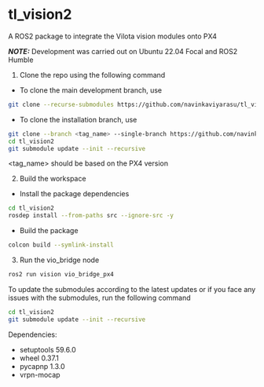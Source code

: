 # tl_vision2

A ROS2 package to integrate the Vilota vision modules onto PX4

***NOTE:*** Development was carried out on Ubuntu 22.04 Focal and ROS2 Humble

1. Clone the repo using the following command

- To clone the main development branch, use

```bash
git clone --recurse-submodules https://github.com/navinkaviyarasu/tl_vision2.git
```
- To clone the installation branch, use
```bash
git clone --branch <tag_name> --single-branch https://github.com/navinkaviyarasu/tl_vision2.git
cd tl_vision2
git submodule update --init --recursive
```
<tag_name> should be based on the PX4 version

2. Build the workspace
- Install the package dependencies
```bash
cd tl_vision2
rosdep install --from-paths src --ignore-src -y
```
- Build the package
```bash
colcon build --symlink-install
```

3. Run the vio_bridge node 
```bash
ros2 run vision vio_bridge_px4
```

To update the submodules according to the latest updates or if you face any issues with the submodules, run the following command
```bash
cd tl_vision2
git submodule update --init --recursive
```

Dependencies:
- setuptools 59.6.0
- wheel 0.37.1
- pycapnp 1.3.0
- vrpn-mocap

